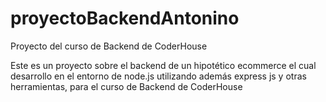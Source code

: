 # proyectoBackendAntonino
Proyecto del curso de Backend de CoderHouse

Este es un proyecto sobre el backend de un hipotético ecommerce el cual desarrollo en el entorno de node.js utilizando además express js y otras herramientas,
para el curso de Backend de CoderHouse
